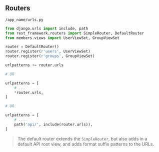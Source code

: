 ## Routers
`/app_name/urls.py`
```python
from django.urls import include, path
from rest_framework.routers import SimpleRouter, DefaultRouter
from members.views import UserViewSet, GroupViewSet

router = DefaultRouter()
router.register(r'users', UserViewSet)
router.register(r'groups', GroupViewSet)

urlpatterns += router.urls

# OR 

urlpatterns = [
    # ...
    *router.urls,
]

# OR 

urlpatterns = [
    # ...
    path('api/', include(router.urls)),
]
```

> The default router extends the `SimpleRouter`, but also adds in a default
> API root view, and adds format suffix patterns to the URLs.
